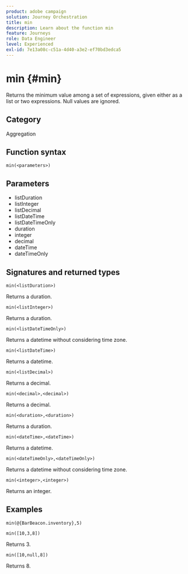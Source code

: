 ```yaml
---
product: adobe campaign
solution: Journey Orchestration
title: min
description: Learn about the function min
feature: Journeys
role: Data Engineer
level: Experienced
exl-id: 7e13a08c-c51a-4d40-a3e2-ef70bd3edca5
---
```

# min {#min}

Returns the minimum value among a set of expressions, given either as a list or two expressions. Null values are ignored.

## Category

Aggregation

## Function syntax

`min(<parameters>)`

## Parameters

* listDuration
* listInteger
* listDecimal
* listDateTime
* listDateTimeOnly
* duration
* integer
* decimal
* dateTime
* dateTimeOnly

## Signatures and returned types

`min(<listDuration>)`

Returns a duration.

`min(<listInteger>)`

Returns a duration.

`min(<listDateTimeOnly>)`

Returns a datetime without considering time zone.

`min(<listDateTime>)`

Returns a datetime.

`min(<listDecimal>)`

Returns a decimal.

`min(<decimal>,<decimal>)`

Returns a decimal.

`min(<duration>,<duration>)`

Returns a duration.

`min(<dateTime>,<dateTime>)`

Returns a datetime.

`min(<dateTimeOnly>,<dateTimeOnly>)`

Returns a datetime without considering time zone.

`min(<integer>,<integer>)`

Returns an integer.

## Examples

`min(@{BarBeacon.inventory},5)`

`min([10,3,8])`

Returns 3.

`min([10,null,8])`

Returns 8.
